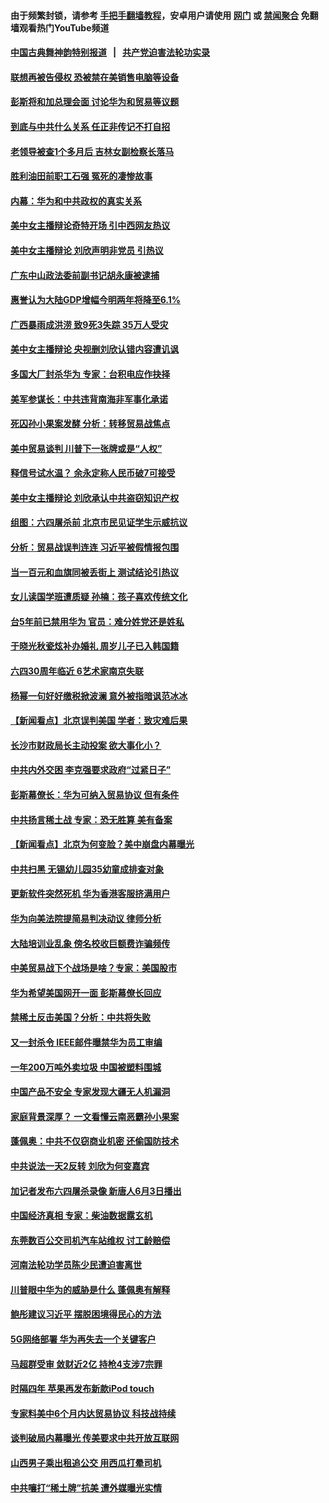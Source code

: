 #### 由于频繁封锁，请参考 [手把手翻墙教程](https://github.com/gfw-breaker/guides/wiki/)，安卓用户请使用 [网门](https://github.com/gfw-breaker/bn-android/blob/master/ogate.md?t=05301535) 或 [禁闻聚合](https://github.com/gfw-breaker/bn-android) 免翻墙观看热门YouTube频道 

#### [中国古典舞神韵特别报道](https://github.com/gfw-breaker/mh-news/blob/master/shenyun.md?t=05301535) &nbsp;&nbsp;|&nbsp;&nbsp; [共产党迫害法轮功实录](https://github.com/gfw-breaker/mh-news/blob/master/README.md?t=05301535)  

#### [联想再被告侵权 恐被禁在美销售电脑等设备](../pages/nsc413/n11290148.md?t=05301535) 

#### [彭斯将和加总理会面 讨论华为和贸易等议题](../pages/nsc413/n11290094.md?t=05301535) 

#### [到底与中共什么关系 任正非传记不打自招](../pages/nsc413/n11290047.md?t=05301535) 

#### [老领导被查1个多月后 吉林女副检察长落马](../pages/nsc413/n11289822.md?t=05301535) 

#### [胜利油田前职工石强 冤死的凄惨故事](../pages/nsc413/n11285549.md?t=05301535) 


#### [内幕：华为和中共政权的真实关系](../pages/nsc413/n11286302.md?t=05301535) 

#### [美中女主播辩论奇特开场 引中西网友热议](../pages/nsc413/n11289683.md?t=05301535) 

#### [美中女主播辩论 刘欣声明非党员 引热议](../pages/nsc413/n11289310.md?t=05301535) 

#### [广东中山政法委前副书记胡永康被逮捕](../pages/nsc413/n11289664.md?t=05301535) 

#### [惠誉认为大陆GDP增幅今明两年将降至6.1%](../pages/nsc413/n11288955.md?t=05301535) 

#### [广西暴雨成洪涝 致9死3失踪 35万人受灾](../pages/nsc413/n11289124.md?t=05301535) 

#### [美中女主播辩论 央视删刘欣认错内容遭讥讽](../pages/nsc413/n11288771.md?t=05301535) 

#### [多国大厂封杀华为 专家：台积电应作抉择](../pages/nsc413/n11287855.md?t=05301535) 

#### [美军参谋长：中共违背南海非军事化承诺](../pages/nsc413/n11289092.md?t=05301535) 

#### [死囚孙小果案发酵 分析：转移贸易战焦点](../pages/nsc413/n11288808.md?t=05301535) 

#### [美中贸易谈判 川普下一张牌或是“人权”](../pages/nsc413/n11288200.md?t=05301535) 

#### [释信号试水温？ 余永定称人民币破7可接受](../pages/nsc413/n11288474.md?t=05301535) 

#### [美中女主播辩论 刘欣承认中共盗窃知识产权](../pages/nsc413/n11288357.md?t=05301535) 

#### [组图：六四屠杀前 北京市民见证学生示威抗议](../pages/nsc413/n11288551.md?t=05301535) 

#### [分析：贸易战误判连连 习近平被假情报包围](../pages/nsc413/n11288488.md?t=05301535) 

#### [当一百元和血旗同被丢街上 测试结论引热议](../pages/nsc413/n11288294.md?t=05301535) 

#### [女儿读国学班遭质疑 孙楠：孩子喜欢传统文化](../pages/nsc413/n11288288.md?t=05301535) 

#### [台5年前已禁用华为 官员：难分姓党还是姓私](../pages/nsc413/n11288360.md?t=05301535) 

#### [于晓光秋瓷炫补办婚礼 周岁儿子已入韩国籍](../pages/nsc413/n11287853.md?t=05301535) 

#### [六四30周年临近 6艺术家南京失联](../pages/nsc413/n11288326.md?t=05301535) 

#### [杨幂一句好好缴税掀波澜 意外被指暗讽范冰冰](../pages/nsc413/n11288102.md?t=05301535) 

#### [【新闻看点】北京误判美国 学者：致灾难后果](../pages/nsc413/n11287978.md?t=05301535) 

#### [长沙市财政局长主动投案 欲大事化小？](../pages/nsc413/n11287769.md?t=05301535) 

#### [中共内外交困 李克强要求政府“过紧日子”](../pages/nsc413/n11288278.md?t=05301535) 

#### [彭斯幕僚长：华为可纳入贸易协议 但有条件](../pages/nsc413/n11288165.md?t=05301535) 

#### [中共扬言稀土战 专家：恐无胜算 美有备案](../pages/nsc413/n11288270.md?t=05301535) 

#### [【新闻看点】北京为何变脸？美中崩盘内幕曝光](../pages/nsc413/n11288015.md?t=05301535) 

#### [中共扫黑 无锡幼儿园35幼童成排查对象](../pages/nsc413/n11288118.md?t=05301535) 

#### [更新软件突然死机 华为香港客服挤满用户](../pages/nsc413/n11288106.md?t=05301535) 

#### [华为向美法院提简易判决动议 律师分析](../pages/nsc413/n11288199.md?t=05301535) 

#### [大陆培训业乱象 傍名校收巨额费诈骗频传](../pages/nsc413/n11287942.md?t=05301535) 

#### [中美贸易战下个战场是啥？专家：美国股市](../pages/nsc413/n11288030.md?t=05301535) 

#### [华为希望美国网开一面 彭斯幕僚长回应](../pages/nsc413/n11287910.md?t=05301535) 

#### [禁稀土反击美国？分析：中共将失败](../pages/nsc413/n11287431.md?t=05301535) 

#### [又一封杀令 IEEE邮件曝禁华为员工审编](../pages/nsc413/n11287871.md?t=05301535) 

#### [一年200万吨外卖垃圾 中国被塑料围城](../pages/nsc413/n11287881.md?t=05301535) 

#### [中国产品不安全 专家发现大疆无人机漏洞](../pages/nsc413/n11287583.md?t=05301535) 

#### [家庭背景深厚？ 一文看懂云南恶霸孙小果案](../pages/nsc413/n11286646.md?t=05301535) 

#### [蓬佩奥：中共不仅窃商业机密 还偷国防技术](../pages/nsc413/n11287800.md?t=05301535) 

#### [中共说法一天2反转 刘欣为何变嘉宾](../pages/nsc413/n11287795.md?t=05301535) 

#### [加记者发布六四屠杀录像 新唐人6月3日播出](../pages/nsc413/n11287775.md?t=05301535) 

#### [中国经济真相 专家：柴油数据露玄机](../pages/nsc413/n11287734.md?t=05301535) 

#### [东莞数百公交司机汽车站维权 讨工龄赔偿](../pages/nsc413/n11287595.md?t=05301535) 

#### [河南法轮功学员陈少民遭迫害离世](../pages/nsc413/n11287350.md?t=05301535) 


#### [川普眼中华为的威胁是什么 蓬佩奥有解释](../pages/nsc413/n11287545.md?t=05301535) 

#### [鲍彤建议习近平 摆脱困境得民心的方法](../pages/nsc413/n11287222.md?t=05301535) 

#### [5G网络部署 华为再失去一个关键客户](../pages/nsc413/n11287485.md?t=05301535) 

#### [马超群受审 敛财近2亿 持枪4支涉7宗罪](../pages/nsc413/n11287386.md?t=05301535) 

#### [时隔四年 苹果再发布新款iPod touch](../pages/nsc413/n11287073.md?t=05301535) 

#### [专家料美中6个月内达贸易协议 科技战持续](../pages/nsc413/n11287146.md?t=05301535) 

#### [谈判破局内幕曝光 传美要求中共开放互联网](../pages/nsc413/n11287101.md?t=05301535) 

#### [山西男子乘出租追公交 用西瓜打晕司机](../pages/nsc413/n11287204.md?t=05301535) 

#### [中共嚷打“稀土牌”抗美 遭外媒曝光实情](../pages/nsc413/n11286719.md?t=05301535) 


